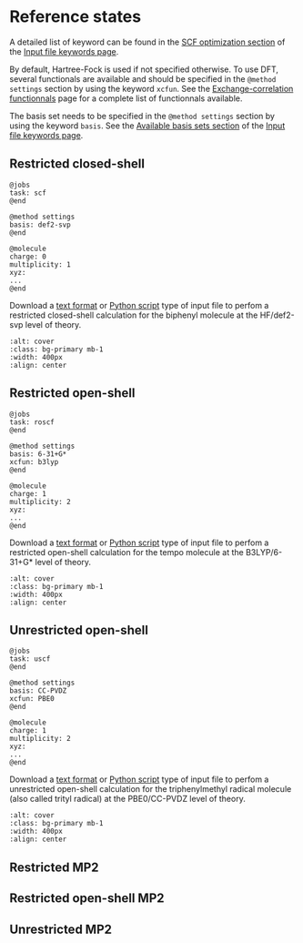 # Reference states

A detailed list of keyword can be found in the [SCF optimization section](./keywords.ipynb#scf-optimization) of the [Input file keywords page](./keywords.ipynb).

By default, Hartree-Fock is used if not specified otherwise. To use DFT, several functionals are available and should be specified in the ```@method settings``` section by using the keyword ```xcfun```. See the [Exchange-correlation functionnals](./functionals.ipynb) page for a complete list of functionnals available.

The basis set needs to be specified in the ```@method settings``` section by using the keyword ```basis```. See the [Available basis sets section](./basis_sets.ipynb#available-basis-sets) of the [Input file keywords page](./basis_sets.ipynb).

## Restricted closed-shell

```
@jobs
task: scf
@end

@method settings
basis: def2-svp
@end

@molecule
charge: 0
multiplicity: 1
xyz:
...
@end
```
Download a [text format](../input_files/biphenyl-scf.inp) or [Python script](../input_files/biphenyl-scf.py) type of input file to perfom a restricted closed-shell calculation for the biphenyl molecule at the HF/def2-svp level of theory.

```{image} ../images/biphenyl.png
:alt: cover
:class: bg-primary mb-1
:width: 400px
:align: center
```

## Restricted open-shell

```
@jobs
task: roscf
@end

@method settings
basis: 6-31+G*
xcfun: b3lyp
@end

@molecule
charge: 1
multiplicity: 2
xyz:
...
@end
```
Download a [text format](../input_files/tempo-roscf.inp) or [Python script](../input_files/tempo-roscf.py) type of input file to perfom a restricted open-shell calculation for the tempo molecule at the B3LYP/6-31+G* level of theory.

```{image} ../images/tempo.png
:alt: cover
:class: bg-primary mb-1
:width: 400px
:align: center
```

## Unrestricted open-shell

```
@jobs
task: uscf
@end

@method settings
basis: CC-PVDZ
xcfun: PBE0
@end

@molecule
charge: 1
multiplicity: 2
xyz:
...
@end
```
Download a [text format](../input_files/tritylradical-uscf.inp) or [Python script](../input_files/tritylradical-uscf.py) type of input file to perfom a unrestricted open-shell calculation for the triphenylmethyl radical molecule (also called trityl radical) at the PBE0/CC-PVDZ level of theory.

```{image} ../images/trityl.png
:alt: cover
:class: bg-primary mb-1
:width: 400px
:align: center
```

## Restricted MP2

## Restricted open-shell MP2

## Unrestricted MP2